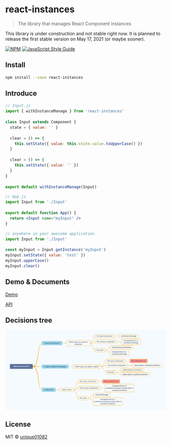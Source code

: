 # react-instances

> The library that manages React Component instances

This library is under construction and not stable right now. It is planned to release the first stable version on May 17, 2021 (or maybe sooner).

[![NPM](https://img.shields.io/npm/v/react-instances.svg)](https://www.npmjs.com/package/react-instances) [![JavaScript Style Guide](https://img.shields.io/badge/code_style-standard-brightgreen.svg)](https://standardjs.com)

## Install

```bash
npm install --save react-instances
```

## Introduce

```jsx
// Input.js
import { withInstanceManage } from 'react-instances'

class Input extends Component {
  state = { value: '' }

  clear = () => {
    this.setState({ value: this.state.value.toUpperCase() })
  }

  clear = () => {
    this.setState({ value: '' })
  }
}

export default withInstanceManage(Input)
```

```jsx
// App.js
import Input from './Input'

export default function App() {
  return <Input name="myInput" />
}
```

```js
// anywhere in your awesome application
import Input from './Input'

const myInput = Input.getInstance('myInput')
myInput.setState({ value: 'test' })
myInput.upperCase()
myInput.clear()
```

## Demo & Documents

[Demo](https://unique01082.github.io/react-instances/#basic-example)

[API](https://unique01082.github.io/react-instances/#api)

## Decisions tree

![react-instance-decisions-tree](https://github.com/unique01082/react-instances/raw/master/decisions-tree.png)

## License

MIT © [unique01082](https://github.com/unique01082)
